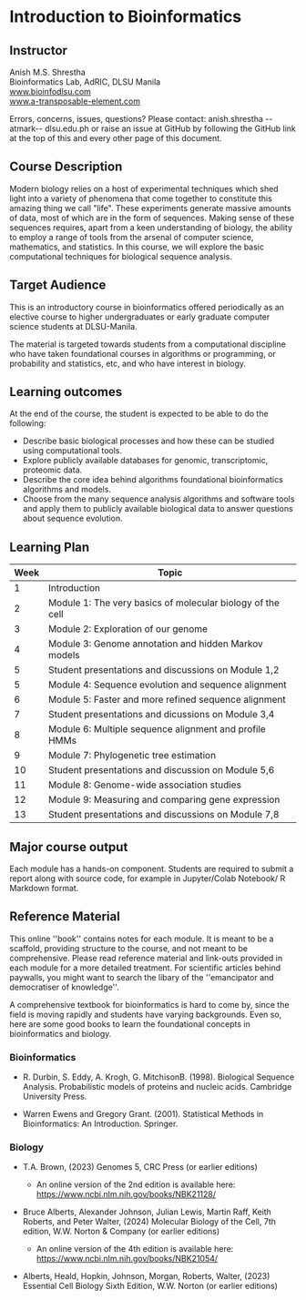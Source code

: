 # Introduction to Bioinformatics 

## Instructor
Anish M.S. Shrestha \
Bioinformatics Lab, 
AdRIC, DLSU Manila \
www.bioinfodlsu.com \
www.a-transposable-element.com

Errors, concerns, issues, questions?
Please contact:
anish.shrestha --atmark-- dlsu.edu.ph
or raise an issue at GitHub by following the GitHub link at the top of this and every other page of this document.

## Course Description
Modern biology relies on a host of experimental techniques which shed light into a variety of phenomena that come together to constitute this amazing thing we call "life". 
These experiments generate massive amounts of data, most of which are in the form of sequences.
Making sense of these sequences requires, apart from a keen understanding of biology, the ability to employ a range of tools from the arsenal of computer science, mathematics, and statistics.
In this course, we will explore the basic computational techniques for biological sequence analysis.

## Target Audience
This is an introductory course in bioinformatics offered periodically as an elective course to higher undergraduates or early graduate computer science students at DLSU-Manila. 

The material is targeted towards students from a computational discipline who have taken foundational courses in algorithms or programming, or probability and statistics, etc, and who have interest in biology.



## Learning outcomes
At the end of the course, the student is expected to be able to do the following:

- Describe basic biological processes and how these can be studied using computational tools.
- Explore publicly available databases for genomic, transcriptomic, proteomic data.
- Describe the core idea behind algorithms foundational bioinformatics algorithms and models.
- Choose from the many sequence analysis algorithms and software tools and apply them to publicly available biological data to answer questions about sequence evolution.



## Learning Plan

| Week | Topic                                                     |  
| -----| -------------------------------------------------         | 
| 1    |  Introduction                                             | 
| 2    |  Module 1: The very basics of molecular biology of the cell     | 
| 3    |  Module 2: Exploration of our genome                      | 
| 4    |  Module 3: Genome annotation and hidden Markov models     | 
| 5    |  Student presentations and discussions on Module 1,2      | 
| 5    |  Module 4: Sequence evolution and sequence alignment      |
| 6    |  Module 5: Faster and more refined sequence alignment     |
| 7    |  Student presentations and dicussions on Module 3,4       |
| 8    |  Module 6: Multiple sequence alignment and profile HMMs   |
| 9    |  Module 7: Phylogenetic tree estimation                   |
| 10   |  Student presentations and discussion on Module 5,6       |
| 11   |  Module 8:  Genome-wide association studies               |
| 12   |  Module 9: Measuring and comparing gene expression        |
| 13   |  Student presentations and discussions on Module 7,8      |

## Major course output

Each module has a hands-on component.
Students are required to submit a report along with source code, for example in Jupyter/Colab Notebook/ R Markdown format.


## Reference Material

This online ''book'' contains notes for each module. 
It is meant to be a scaffold, providing structure to the course, and not meant to be comprehensive.
Please read reference material and link-outs provided in each module for a more detailed treatment.
For scientific articles behind paywalls, you might want to search the libary of the ''emancipator and democratiser of knowledge''.

A comprehensive textbook for bioinformatics is hard to come by, since the field is moving rapidly and students have varying backgrounds. Even so, here are some good books to learn the foundational concepts in bioinformatics and biology.

### Bioinformatics
- R. Durbin, S. Eddy, A. Krogh, G. MitchisonB. (1998). Biological Sequence Analysis. Probabilistic models of proteins and nucleic acids. Cambridge University Press.

- Warren Ewens and Gregory Grant. (2001). Statistical Methods in Bioinformatics: An Introduction. Springer.

### Biology
- T.A. Brown, (2023) Genomes 5, CRC Press (or earlier editions)
    - An online version of the 2nd edition is available here: https://www.ncbi.nlm.nih.gov/books/NBK21128/

- Bruce Alberts, Alexander Johnson, Julian Lewis, Martin Raff, Keith Roberts, and Peter Walter, (2024) Molecular Biology of the Cell, 7th edition, W.W. Norton & Company (or earlier editions)
    - An online version of the 4th edition is available here: https://www.ncbi.nlm.nih.gov/books/NBK21054/

- Alberts, Heald, Hopkin, Johnson, Morgan, Roberts, Walter, (2023) Essential Cell Biology Sixth Edition, W.W. Norton (or earlier editions)


